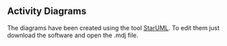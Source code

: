 ## Activity Diagrams

The diagrams have been created using the tool [StarUML](http://staruml.io/). To edit them just download the software and open the .mdj file.